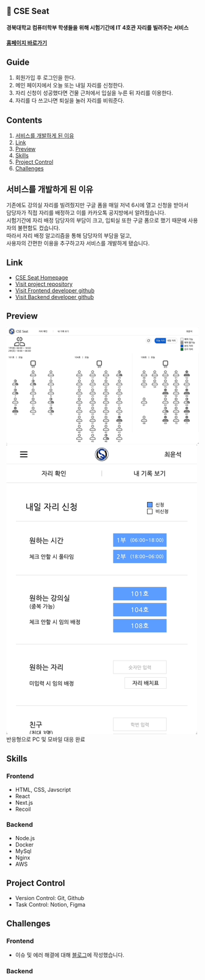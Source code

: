 ## 💺 CSE Seat
#### 경북대학교 컴퓨터학부 학생들을 위해 시험기간에 IT 4호관 자리를 빌려주는 서비스
#### [홈페이지 바로가기](https://cse-seat.com)

## Guide
1. 회원가입 후 로그인을 한다.
2. 메인 페이지에서 오늘 또는 내일 자리를 신청한다.
3. 자리 신청이 성공했다면 건물 근처에서 입실을 누른 뒤 자리를 이용한다.
4. 자리를 다 쓰고나면 퇴실을 눌러 자리를 비워준다.

## Contents
1. [서비스를 개발하게 된 이유](#서비스를-개발하게-된-이유)
2. [Link](#Link)
3. [Preview](#Preview)
5. [Skills](#Skills)
6. [Project Control](#Project-Control)
7. [Challenges](#Challenges)
   
## 서비스를 개발하게 된 이유
기존에도 강의실 자리를 빌려줬지만 구글 폼을 매일 저녁 6시에 열고 신청을 받아서<br/>
담당자가 직접 자리를 배정하고 이를 카카오톡 공지방에서 알려줬습니다.<br/>시험기간에 자리 배정 담당자의 부담이 크고, 입퇴실 또한 구글 폼으로 했기 때문에 사용자의 불편함도 컸습니다.<br/>
따라서 자리 배정 알고리즘을 통해 담당자의 부담을 덜고, <br />사용자의 간편한 이용을 추구하고자 서비스를 개발하게 됐습니다.


## Link
 - [CSE Seat Homepage](https://cse-seat.com)
 - [Visit project repository](https://github.com/CSE-seat/CSE-Seat)
 - [Visit Frontend developer github](https://github.com/Yoonlang)
 - [Visit Backend developer github](https://github.com/chanwooDev)

## Preview
![basic](/frontend/public/images/basic.gif)
![apply](/frontend/public/images/apply.gif)   
반응형으로 PC 및 모바일 대응 완료

## Skills
### Frontend
 - HTML, CSS, Javscript
 - React
 - Next.js
 - Recoil

### Backend
 - Node.js
 - Docker
 - MySql
 - Nginx
 - AWS

## Project Control
- Version Control: Git, Github
- Task Control: Notion, Figma

## Challenges

### Frontend
- 이슈 및 에러 해결에 대해 [블로그](https://yoonlang.github.io/)에 작성했습니다.

### Backend
